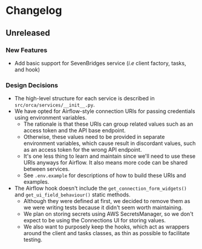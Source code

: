 # Changelog

## Unreleased

### New Features

- Add basic support for SevenBridges service (_i.e_ client factory, tasks, and hook)

### Design Decisions

- The high-level structure for each service is described in `src/orca/services/__init__.py`.
- We have opted for Airflow-style connection URIs for passing credentials using environment variables.
  - The rationale is that these URIs can group related values such as an access token and the API base endpoint.
  - Otherwise, these values need to be provided in separate environment variables, which cause result in discordant values, such as an access token for the wrong API endpoint.
  - It's one less thing to learn and maintain since we'll need to use these URIs anyways for Airflow. It also means more code can be shared between services.
  - See `.env.example` for descriptions of how to build these URIs and examples.
- The Airflow hook doesn't include the `get_connection_form_widgets()` and `get_ui_field_behaviour()` static methods.
  - Although they were defined at first, we decided to remove them as we were writing tests because it didn't seem worth maintaining.
  - We plan on storing secrets using AWS SecretsManager, so we don't expect to be using the Connections UI for storing values.
  - We also want to purposely keep the hooks, which act as wrappers around the client and tasks classes, as thin as possible to facilitate testing.
